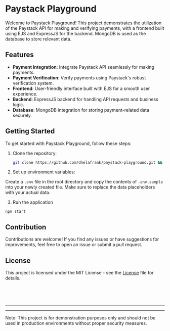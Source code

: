 # Paystack Playground

Welcome to Paystack Playground! This project demonstrates the utilization of the Paystack API for making and verifying payments, with a frontend built using EJS and ExpressJS for the backend. MongoDB is used as the database to store relevant data.

## Features

- **Payment Integration**: Integrate Paystack API seamlessly for making payments.
- **Payment Verification**: Verify payments using Paystack's robust verification system.
- **Frontend**: User-friendly interface built with EJS for a smooth user experience.
- **Backend**: ExpressJS backend for handling API requests and business logic.
- **Database**: MongoDB integration for storing payment-related data securely.

## Getting Started

To get started with Paystack Playground, follow these steps:

1. Clone the repository:

   ```bash
   git clone https://github.com/dhelafrank/paystack-playground.git && cd paystack-playground && npm install
    ```

2. Set up environment variables:

Create a ```.env``` file in the root directory and copy the contents of ```.env.sample``` into your newly created file. Make sure to replace the data placeholders with your actual data.

3. Run the application
```
npm start
```

## Contribution
Contributions are welcome! If you find any issues or have suggestions for improvements, feel free to open an issue or submit a pull request.

## License
This project is licensed under the MIT License - see the [License](LICENSE)
 file for details.

<br>
<br>
<br>
<hr>
<hr>
Note: This project is for demonstration purposes only and should not be used in production environments without proper security measures.